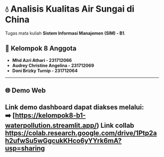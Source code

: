 # 💧 Analisis Kualitas Air Sungai di China

Tugas mata kuliah **Sistem Informasi Manajemen (SIM) - B1**.

## 👥 Kelompok 8 Anggota
- **Mhd Azri Athari - 231712066**
- **Audrey Christine Angelina - 231712069**
- **Doni Brizky Turnip - 231712064**

---

## 🌐 Demo Web
Link demo dashboard dapat diakses melalui:  
➡️ [https://kelompok8-b1-waterpollution.streamlit.app/)
Link collab
https://colab.research.google.com/drive/1Ptp2ah2ufwSu5wGgcukKHco6yYYrk6mA?usp=sharing 
---
